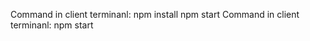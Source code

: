 Command in client terminanl:
           npm install
           npm start
Command in client terminanl:
           npm start
      

